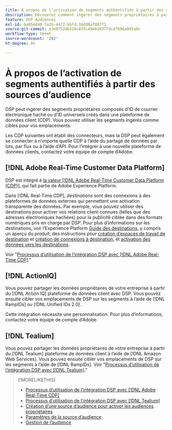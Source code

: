 ```yaml
---
title: À propos de l’activation de segments authentifiés à partir des sources d’audience
description: Découvrez comment ingérer des segments propriétaires à partir d’une plateforme de données client.
feature: DSP Audiences
exl-id: ba056440-fa2b-4472-bbfd-16dd0af887f1
source-git-commit: e3e8753db31bc835c49eb2037fdcd7696a895a8c
workflow-type: tm+mt
source-wordcount: '282'
ht-degree: 0%

---
```


# À propos de l’activation de segments authentifiés à partir des sources d’audience

DSP peut ingérer des segments propriétaires composés d’ID de courrier électronique haché ou d’ID universels créés dans une plateforme de données client (CDP). Vous pouvez utiliser les segments ingérés comme cibles pour vos emplacements.

Les CDP suivantes ont établi des connecteurs, mais la DSP peut également se connecter à n’importe quelle CDP à l’aide du partage de données par lots, par flux ou à l’aide d’API. Pour l’intégrer à une nouvelle plateforme de données clients, contactez votre équipe de compte d’Adobe.

## [!DNL Adobe Real-Time Customer Data Platform]

DSP est intégré à [la valeur [!DNL Adobe Real-Time Customer Data Platform (CDP)]](https://experienceleague.adobe.com/docs/experience-platform/rtcdp/overview.html), qui fait partie de Adobe Experience Platform.

Dans [!DNL Real-Time CDP], *destinations* sont des connexions à des plateformes de données externes qui permettent une activation transparente des données. Par exemple, vous pouvez utiliser des destinations pour activer vos relations client connues (telles que des adresses électroniques hachées) pour la publicité ciblée dans des formats numériques pris en charge par DSP. Pour plus d’informations sur les destinations, voir l’Experience Platform [Guide des destinations](https://experienceleague.adobe.com/docs/experience-platform/destinations/home.html), y compris un aperçu du produit, des instructions pour [création d’espaces de travail de destination](https://experienceleague.adobe.com/docs/experience-platform/destinations/ui/destinations-workspace.html) et [création de connexions à destination](https://experienceleague.adobe.com/docs/experience-platform/destinations/ui/connect-destination.html), et [activation des données vers les destinations](https://experienceleague.adobe.com/docs/experience-platform/destinations/ui/activate/activate-segment-streaming-destinations.html).

Voir &quot;[Processus d’utilisation de l’intégration DSP avec [!DNL Adobe Real-Time CDP]](/help/dsp/audiences/sources/source-adobe-rtcdp.md).&quot;

## [!DNL ActionIQ]

Vous pouvez partager les données propriétaires de votre entreprise à partir du [!DNL Action IQ] plateforme de données client avec DSP. Vous pouvez ensuite cibler vos emplacements de DSP sur les segments à l’aide de [!DNL RampIDs] ou [!DNL Unified IDs 2.0].

Cette intégration nécessite une personnalisation. Pour plus d’informations, contactez votre équipe de compte d’Adobe.

## [!DNL Tealium]

Vous pouvez partager les données propriétaires de votre entreprise à partir du [!DNL Tealium] plateforme de données client à l’aide de [!DNL Amazon Web Services]. Vous pouvez ensuite cibler vos emplacements de DSP sur les segments à l’aide de [!DNL RampIDs]. Voir &quot;[Processus d’utilisation de l’intégration DSP avec [!DNL Tealium]](/help/dsp/audiences/sources/source-tealium.md).&quot;

>[!MORELIKETHIS]
>
>* [Processus d’utilisation de l’intégration DSP avec [!DNL Adobe Real-Time CDP]](/help/dsp/audiences/sources/source-adobe-rtcdp.md)
>* [Processus d’utilisation de l’intégration DSP avec [!DNL Tealium]](/help/dsp/audiences/sources/source-tealium.md)
>* [Création d’une source d’audience pour activer les audiences propriétaires](source-create.md)
>* [Paramètres de la source d’audience](source-settings.md)
>* [Gestion de l’audience](/help/dsp/audiences/audience-about.md)

<!--
>* [Workflow for Using the DSP Integration with [!DNL ActionIQ]](/help/dsp/audiences/sources/source-actioniq.md)
-->
